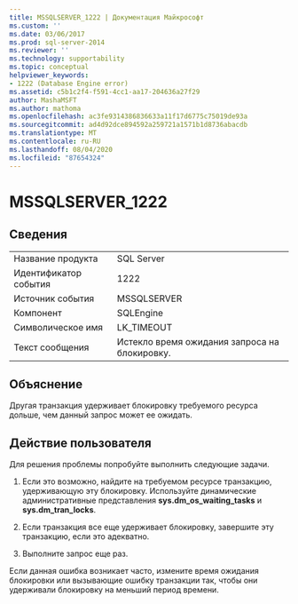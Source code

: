 ```yaml
---
title: MSSQLSERVER_1222 | Документация Майкрософт
ms.custom: ''
ms.date: 03/06/2017
ms.prod: sql-server-2014
ms.reviewer: ''
ms.technology: supportability
ms.topic: conceptual
helpviewer_keywords:
- 1222 (Database Engine error)
ms.assetid: c5b1c2f4-f591-4cc1-aa17-204636a27f29
author: MashaMSFT
ms.author: mathoma
ms.openlocfilehash: ac3fe9314386836633a11f17d6775c75019de93a
ms.sourcegitcommit: ad4d92dce894592a259721a1571b1d8736abacdb
ms.translationtype: MT
ms.contentlocale: ru-RU
ms.lasthandoff: 08/04/2020
ms.locfileid: "87654324"
---
```

# <a name="mssqlserver_1222"></a>MSSQLSERVER_1222
    
## <a name="details"></a>Сведения  
  
|||  
|-|-|  
|Название продукта|SQL Server|  
|Идентификатор события|1222|  
|Источник события|MSSQLSERVER|  
|Компонент|SQLEngine|  
|Символическое имя|LK_TIMEOUT|  
|Текст сообщения|Истекло время ожидания запроса на блокировку.|  
  
## <a name="explanation"></a>Объяснение  
 Другая транзакция удерживает блокировку требуемого ресурса дольше, чем данный запрос может ее ожидать.  
  
## <a name="user-action"></a>Действие пользователя  
 Для решения проблемы попробуйте выполнить следующие задачи.  
  
1.  Если это возможно, найдите на требуемом ресурсе транзакцию, удерживающую эту блокировку. Используйте динамические административные представления **sys.dm_os_waiting_tasks** и **sys.dm_tran_locks**.  
  
2.  Если транзакция все еще удерживает блокировку, завершите эту транзакцию, если это адекватно.  
  
3.  Выполните запрос еще раз.  
  
 Если данная ошибка возникает часто, измените время ожидания блокировки или вызывающие ошибку транзакции так, чтобы они удерживали блокировку на меньший период времени.  
  
  
